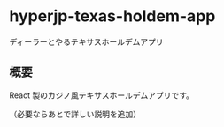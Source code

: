 # hyperjp-texas-holdem-app

ディーラーとやるテキサスホールデムアプリ

## 概要

React 製のカジノ風テキサスホールデムアプリです。

（必要ならあとで詳しい説明を追加）
